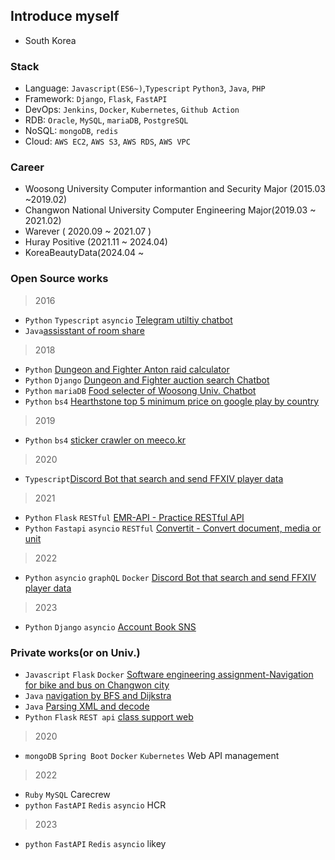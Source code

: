 ## Introduce myself

- South Korea

### Stack
- Language: `Javascript(ES6~)`,`Typescript` `Python3`, `Java`, `PHP`
- Framework: `Django`, `Flask`, `FastAPI`
- DevOps: `Jenkins`, `Docker`, `Kubernetes`, `Github Action`
- RDB: `Oracle`, `MySQL`, `mariaDB`, `PostgreSQL`
- NoSQL: `mongoDB`, `redis`
- Cloud: `AWS EC2`, `AWS S3`, `AWS RDS`, `AWS VPC`

### Career
- Woosong University Computer informantion and Security Major (2015.03 ~2019.02)
- Changwon National University Computer Engineering Major(2019.03 ~ 2021.02)
- Warever ( 2020.09 ~ 2021.07 )
- Huray Positive (2021.11 ~ 2024.04)
- KoreaBeautyData(2024.04 ~

### Open Source works

> 2016

- `Python` `Typescript` `asyncio` [Telegram utiltiy chatbot](https://github.com/SiGae/sigaebot)
- `Java`[assisstant of room share](https://github.com/SiGae/Boardtell)
> 2018
- `Python` [Dungeon and Fighter Anton raid calculator](https://github.com/SiGae/Dnf_addon_Anton_Raid)
- `Python` `Django` [Dungeon and Fighter auction search Chatbot](https://github.com/SiGae/DnF_searchbot)
- `Python` `mariaDB` [Food selecter of Woosong Univ. Chatbot](https://github.com/SiGae/Woosong-food-guide)
- `Python` `bs4` [Hearthstone top 5 minimum price on google play by country](https://github.com/SiGae/Secert-Card-Store)
> 2019
- `Python` `bs4` [sticker crawler on meeco.kr](https://github.com/SiGae/meecoStickerCrawer)
> 2020
- `Typescript`[Discord Bot that search and send FFXIV player data](https://github.com/SiGae/FFcord)
> 2021
- `Python` `Flask` `RESTful` [EMR-API - Practice RESTful API](https://github.com/SiGae/EMR_API)
- `Python` `Fastapi` `asyncio` `RESTful` [Convertit - Convert document, media or unit](https://github.com/SiGae/convert-it_back)
> 2022
- `Python` `asyncio` `graphQL` `Docker` [Discord Bot that search and send FFXIV player data](https://github.com/SiGae/FFcordv2)
> 2023
- `Python` `Django` `asyncio` [Account Book SNS](https://github.com/teamUgeoUgeo/ugeo_back)
### Private works(or on Univ.)

- `Javascript` `Flask` `Docker` [Software engineering assignment-Navigation for bike and bus on Changwon city](https://github.com/SiGae/2B)
- `Java` [navigation by BFS and Dijkstra](https://github.com/SiGae/adsterm)
- `Java` [Parsing XML and decode]()
- `Python` `Flask` `REST api` [class support web]()

> 2020
- `mongoDB` `Spring Boot` `Docker` `Kubernetes` Web API management
> 2022
- `Ruby` `MySQL` Carecrew 
- `python` `FastAPI` `Redis` `asyncio` HCR
> 2023
- `python` `FastAPI` `Redis` `asyncio` likey
